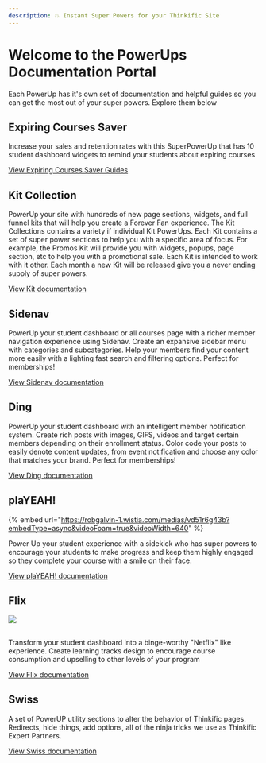 ```yaml
---
description: 💥 Instant Super Powers for your Thinkific Site
---
```


# Welcome to the PowerUps Documentation Portal

Each PowerUp has it's own set of documentation and helpful guides so you can get the most out of your super powers. Explore them below

## Expiring Courses Saver

Increase your sales and retention rates with this SuperPowerUp that has 10 student dashboard widgets to remind your students about expiring courses

[View Expiring Courses Saver Guides](https://app.gitbook.com/s/0a4fOaDyLl7Kt3XPr3Dc/)

## Kit Collection&#x20;

PowerUp your site with hundreds of new page sections, widgets, and full funnel kits that will help you create a Forever Fan experience. The Kit Collections contains a variety if individual Kit PowerUps. Each Kit contains a set of super power sections to help you with a specific area of focus. For example, the Promos Kit will provide you with widgets, popups, page section, etc to help you with a promotional sale. Each Kit is intended to work with it other. Each month a new Kit will be released give you a never ending supply of super powers.

[View Kit documentation](https://app.gitbook.com/s/snW35m4zgTzMXBxNFg9E/)

## Sidenav

PowerUp your student dashboard or all courses page with a richer member navigation experience using Sidenav. Create an expansive sidebar menu with categories and subcategories. Help your members find your content more easily with a lighting fast search and filtering options. Perfect for memberships!

[View Sidenav documentation](https://docs-sidenav.superpowerups.com/)

## Ding&#x20;

PowerUp your student dashboard with an intelligent member notification system. Create rich posts with images, GIFS, videos and target certain members depending on their enrollment status. Color code your posts to easily denote content updates, from event notification and choose any color that matches your brand. Perfect for memberships!

[View Ding documentation](https://docs-ding.superpowerups.com/)

## plaYEAH!

{% embed url="https://robgalvin-1.wistia.com/medias/vd51r6g43b?embedType=async&videoFoam=true&videoWidth=640" %}

Power Up your student experience with a sidekick who has super powers to encourage your students to make progress and keep them highly engaged so they complete your course with a smile on their face.

[View plaYEAH! documentation](http://playeah-docs.robgalvin.co/)

## Flix

![](.gitbook/assets/\_bundle\_flix\_track.gif)

##

Transform your student dashboard into a binge-worthy "Netflix" like experience. Create learning tracks design to encourage course consumption and upselling to other levels of your program

[View Flix documentation](http://docs-flix.superpowerups.com/)

## Swiss

A set of PowerUP utility sections to alter the behavior of Thinkific pages. Redirects, hide things, add options, all of the ninja tricks we use as Thinkific Expert Partners.

[View Swiss documentation](https://docs-swiss.superpowerups.com/)
